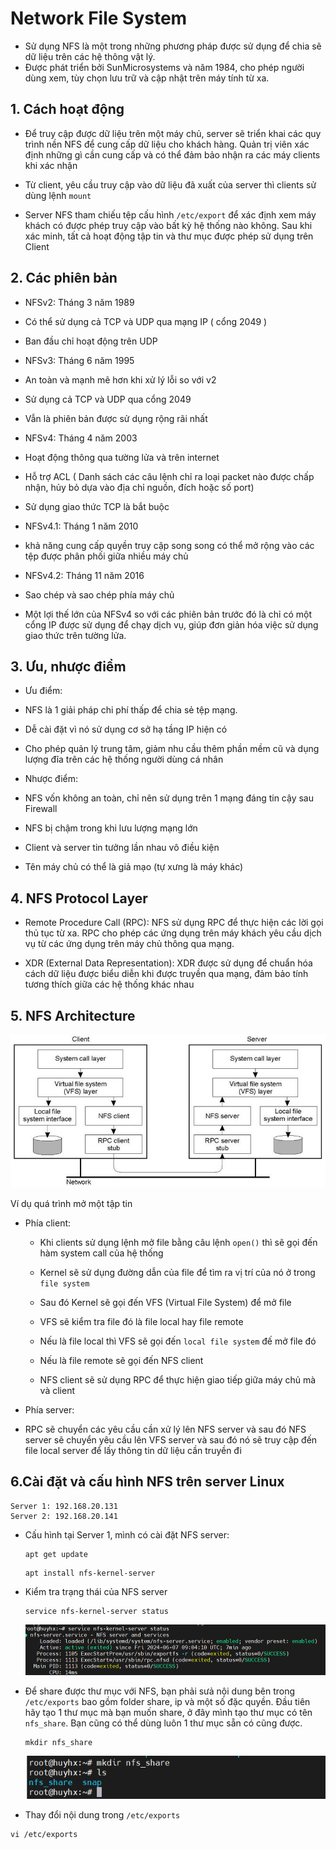 # Network File System

- Sử dụng NFS là một trong những phương pháp được sử dụng để chia sẽ dữ liệu trên các hệ thông vật lý. 
- Được phát triển bởi SunMicrosystems và năm 1984, cho phép người dùng xem, tùy chọn lưu trữ và cập nhật trên máy tính từ xa.

## 1. Cách hoạt động

- Để truy cập được dữ liệu trên một máy chủ, server sẽ triển khai các quy trình nền NFS để cung cấp dữ liệu cho khách hàng. Quản trị viên xác định những gì cần cung cấp và có thể đảm bảo nhận ra các máy clients khi xác nhận 
  
- Từ client, yêu cầu truy cập vào dữ liệu đã xuất của server thì clients sử dùng lệnh `mount`

- Server NFS tham chiếu tệp cấu hình `/etc/export` để xác định xem máy khách có được phép truy cập vào bất kỳ hệ thống nào không. Sau khi xác minh, tất cả hoạt động tập tin và thư mục được phép sử dụng trên Client 

## 2. Các phiên bản 
- NFSv2: Tháng 3 năm 1989
 
 + Có thể sử dụng cả TCP và UDP qua mạng IP ( cổng 2049 )
  
 + Ban đầu chỉ hoạt động trên UDP
  
- NFSv3: Tháng 6 năm 1995
 + An toàn và mạnh mẽ hơn khi xử lý lỗi so với v2
  
 + Sử dụng cả TCP và UDP qua cổng 2049
  
 + Vẫn là phiên bản được sử dụng rộng rãi nhất
  
- NFSv4: Tháng 4 năm 2003
 
 + Hoạt động thông qua tường lửa và trên internet
  
 + Hỗ trợ ACL ( Danh sách các câu lệnh chỉ ra loại packet nào được chấp nhận, hủy bỏ dựa vào địa chỉ nguồn, đích hoặc số port)
  
 + Sử dụng giao thức TCP là bắt buộc
  
- NFSv4.1: Tháng 1 năm 2010
 + khả năng cung cấp quyền truy cập song song có thể mở rộng vào các tệp được phân phối giữa nhiều máy chủ
  
- NFSv4.2: Tháng 11 năm 2016
 + Sao chép và sao chép phía máy chủ
  
 + Một lợi thế lớn của NFSv4 so với các phiên bản trước đó là chỉ có một cổng IP được sử dụng để chạy dịch vụ, giúp đơn giản hóa việc sử dụng giao thức trên tường lửa.   

## 3. Ưu, nhược điểm

- Ưu điểm:

 + NFS là 1 giải pháp chi phí thấp để chia sẻ tệp mạng.

 + Dễ cài đặt vì nó sử dụng cơ sở hạ tầng IP hiện có

 + Cho phép quản lý trung tâm, giảm nhu cầu thêm phần mềm cũ và dụng lượng đĩa trên các hệ thống người dùng cá nhân

- Nhược điểm:
 
 + NFS vốn không an toàn, chỉ nên sử dụng trên 1 mạng đáng tin cậy sau Firewall

 + NFS bị chậm trong khi lưu lượng mạng lớn

 + Client và server tin tưởng lần nhau vô điều kiện 

 + Tên máy chủ có thể là giả mạo (tự xưng là máy khác)     

## 4. NFS Protocol Layer

- Remote Procedure Call (RPC): NFS sử dụng RPC để thực hiện các lời gọi thủ tục từ xa. RPC cho phép các ứng dụng trên máy khách yêu cầu dịch vụ từ các ứng dụng trên máy chủ thông qua mạng.

- XDR (External Data Representation): XDR được sử dụng để chuẩn hóa cách dữ liệu được biểu diễn khi được truyền qua mạng, đảm bảo tính tương thích giữa các hệ thống khác nhau

## 5. NFS Architecture

   ![alt text](../Images/Network-File-System-Architecture.png)

Ví dụ quá trình mở một tập tin    

- Phía client: 

  + Khi clients sử dụng lệnh mở file bằng câu lệnh  `open()` thì sẽ gọi đến hàm system call của hệ thống

  + Kernel sẽ sử dụng đường dẫn của file để tìm ra vị trí của nó ở trong `file system`

  + Sau đó Kernel sẽ gọi đến VFS (Virtual File System) để mở file  

  + VFS sẽ kiểm tra file đó là file local hay file remote 

  + Nếu là file local thì VFS sẽ gọi đến `local file system` đế mở file đó 

  + Nếu là file remote sẽ gọi đến NFS client 

  + NFS client sẽ sử dụng RPC để thực hiện giao tiếp giữa máy chủ mà và client 

- Phía server: 

 + RPC sẽ chuyển các yêu cầu cần xử lý lên NFS server và sau đó NFS server sẽ chuyển yêu cầu lên VFS server và sau đó nó sẽ truy cập đến file local server để lấy thông tin dữ liệu cần truyền đi 

## 6.Cài đặt và cấu hình NFS trên server Linux

  ```
  Server 1: 192.168.20.131
  Server 2: 192.168.20.141
  ```

- Cấu hình tại Server 1, mình có cài đặt NFS server:

  ```
  apt get update
  ```

  ```
  apt install nfs-kernel-server
  ```   
- Kiểm tra trạng thái của NFS server
 
  ```
  service nfs-kernel-server status
  ```

  ![alt text](../Images/NFS3.png)

- Để share được thư mục với NFS, bạn phải sưả nội dung bên trong `/etc/exports` bao gồm folder share, ip và một số đặc quyền. Đầu tiên hãy tạo 1 thư mục mà bạn muốn share, ở đây mình tạo thư mục có tên `nfs_share`. Bạn cũng có thể dùng luôn 1 thư mục sẵn có cũng được.

  ```
  mkdir nfs_share
  ```
   ![alt text](../Images/NFS4.png)

 + Thay đổi nội dung trong `/etc/exports`

  ```
  vi /etc/exports
  ```
     
    





